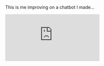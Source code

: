 This is me improving on a chatbot I made...

[![Run on Repl.it](https://repl.it/badge/github/marcus-py/coffee-bot.py)](https://repl.it/github/marcus-py/coffee-bot.py)
